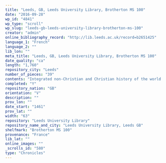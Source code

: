 ```yaml
---
title: "Leeds, GB, Leeds University Library, Brotherton MS 100"
date: "2016-09-28"
wp_id: "4841"
wp_type: "scroll"
wp_slug: "leeds-gb-leeds-university-library-brotherton-ms-100"
creator: "admin"
online_bibliography_record: "http://lib.leeds.ac.uk/record=b2651425"
language_1: "French"
language_2: ""
lib_lon: ""
meta_title: "Leeds, GB, Leeds University Library, Brotherton MS 100"
date_quality: "ca"
length: "1,760"
repository_city: "Leeds"
number_of_pieces: "39"
contents: "Integrated non-Christian and Christian history of the world from Creation to Louis XI of France."
completed: "Y"
repository_nation: "GB"
orientation: "V"
description: ""
prov_lon: ""
date_start: "1461"
prov_lat: ""
width: "63"
repository: "Leeds University Library"
repository_name_and_city: "Leeds University Library, Leeds GB"
shelfmark: "Brotherton MS 100"
provenance: "France"
lib_lat: ""
online_images: ""
_scrolls_id: "580"
type: "Chronicles"
---
```



